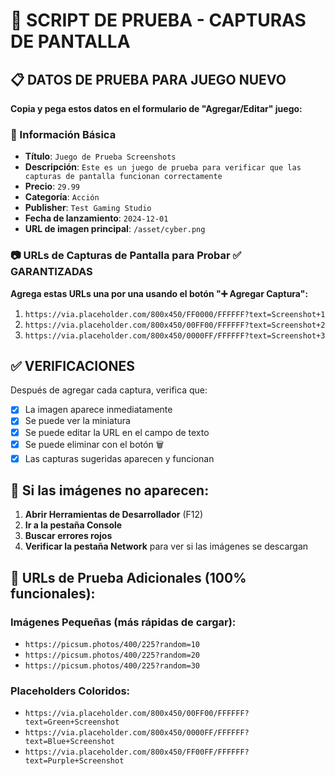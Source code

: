 # 🧪 SCRIPT DE PRUEBA - CAPTURAS DE PANTALLA

## 📋 DATOS DE PRUEBA PARA JUEGO NUEVO

**Copia y pega estos datos en el formulario de "Agregar/Editar" juego:**

### 📝 Información Básica
- **Título**: `Juego de Prueba Screenshots`
- **Descripción**: `Este es un juego de prueba para verificar que las capturas de pantalla funcionan correctamente`
- **Precio**: `29.99`
- **Categoría**: `Acción`
- **Publisher**: `Test Gaming Studio`
- **Fecha de lanzamiento**: `2024-12-01`
- **URL de imagen principal**: `/asset/cyber.png`

### 📷 URLs de Capturas de Pantalla para Probar ✅ GARANTIZADAS
**Agrega estas URLs una por una usando el botón "➕ Agregar Captura":**

1. `https://via.placeholder.com/800x450/FF0000/FFFFFF?text=Screenshot+1`
2. `https://via.placeholder.com/800x450/00FF00/FFFFFF?text=Screenshot+2`
3. `https://via.placeholder.com/800x450/0000FF/FFFFFF?text=Screenshot+3`

## ✅ VERIFICACIONES

Después de agregar cada captura, verifica que:
- [x] La imagen aparece inmediatamente
- [x] Se puede ver la miniatura
- [x] Se puede editar la URL en el campo de texto
- [x] Se puede eliminar con el botón 🗑️
- [x] Las capturas sugeridas aparecen y funcionan

## 🐛 Si las imágenes no aparecen:

1. **Abrir Herramientas de Desarrollador** (F12)
2. **Ir a la pestaña Console**
3. **Buscar errores rojos**
4. **Verificar la pestaña Network** para ver si las imágenes se descargan

## 📱 URLs de Prueba Adicionales (100% funcionales):

### Imágenes Pequeñas (más rápidas de cargar):
- `https://picsum.photos/400/225?random=10`
- `https://picsum.photos/400/225?random=20`
- `https://picsum.photos/400/225?random=30`

### Placeholders Coloridos:
- `https://via.placeholder.com/800x450/00FF00/FFFFFF?text=Green+Screenshot`
- `https://via.placeholder.com/800x450/0000FF/FFFFFF?text=Blue+Screenshot`
- `https://via.placeholder.com/800x450/FF00FF/FFFFFF?text=Purple+Screenshot`
